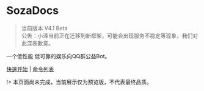 # SozaDocs  

> 当前版本 V4.1 Beta  
> 公告：小泽当前正在迁移到新框架，可能会出现服务不稳定等现象，我们对此深表歉意。

一个低性能 低可靠的娱乐向QQ群公益Bot。  

[快速开始](/start) \| [命令列表](/commands)  

!> 本页面尚未完成，当前展示仅为预览版，不代表最终品质。  
